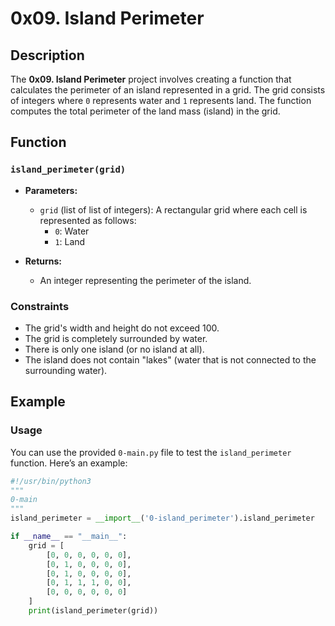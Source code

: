 # 0x09. Island Perimeter

## Description
The **0x09. Island Perimeter** project involves creating a function that calculates the perimeter of an island represented in a grid. The grid consists of integers where `0` represents water and `1` represents land. The function computes the total perimeter of the land mass (island) in the grid.

## Function
### `island_perimeter(grid)`

- **Parameters:**
  - `grid` (list of list of integers): A rectangular grid where each cell is represented as follows:
    - `0`: Water
    - `1`: Land

- **Returns:**
  - An integer representing the perimeter of the island.

### Constraints
- The grid's width and height do not exceed 100.
- The grid is completely surrounded by water.
- There is only one island (or no island at all).
- The island does not contain "lakes" (water that is not connected to the surrounding water).

## Example

### Usage

You can use the provided `0-main.py` file to test the `island_perimeter` function. Here’s an example:

```python
#!/usr/bin/python3
"""
0-main
"""
island_perimeter = __import__('0-island_perimeter').island_perimeter

if __name__ == "__main__":
    grid = [
        [0, 0, 0, 0, 0, 0],
        [0, 1, 0, 0, 0, 0],
        [0, 1, 0, 0, 0, 0],
        [0, 1, 1, 1, 0, 0],
        [0, 0, 0, 0, 0, 0]
    ]
    print(island_perimeter(grid))
